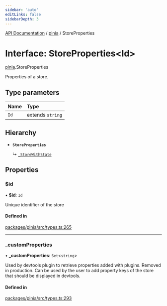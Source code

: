 ```yaml
---
sidebar: 'auto'
editLinks: false
sidebarDepth: 3
---
```


[API Documentation](../index.md) / [pinia](../modules/pinia.md) / StoreProperties

# Interface: StoreProperties<Id\>

[pinia](../modules/pinia.md).StoreProperties

Properties of a store.

## Type parameters

| Name | Type             |
| :--- | :--------------- |
| `Id` | extends `string` |

## Hierarchy

- **`StoreProperties`**

  ↳ [`_StoreWithState`](pinia._StoreWithState.md)

## Properties

### $id

• **$id**: `Id`

Unique identifier of the store

#### Defined in

[packages/pinia/src/types.ts:265](https://github.com/vuejs/pinia/blob/2b998ee/packages/pinia/src/types.ts#L265)

---

### \_customProperties

• **\_customProperties**: `Set`<`string`\>

Used by devtools plugin to retrieve properties added with plugins. Removed
in production. Can be used by the user to add property keys of the store
that should be displayed in devtools.

#### Defined in

[packages/pinia/src/types.ts:293](https://github.com/vuejs/pinia/blob/2b998ee/packages/pinia/src/types.ts#L293)
